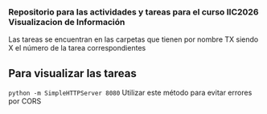 ### Repositorio para las actividades y tareas para el curso IIC2026 Visualizacion de Información
Las tareas se encuentran en las carpetas que tienen por nombre TX siendo X el número de la tarea correspondientes

## Para visualizar las tareas
```python -m SimpleHTTPServer 8080```
Utilizar este método para evitar errores por CORS
